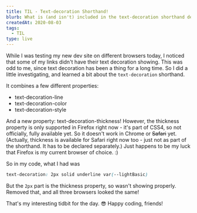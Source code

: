 ```yaml
---
title: TIL - Text-decoration Shorthand!
blurb: What is (and isn't) included in the text-decoration shorthand declaration.
createdAt: 2020-08-03
tags:
  - TIL
type: live
---
```


While I was testing my new dev site on different browsers today, I noticed that some of my links didn't have their text decoration showing. This was odd to me, since text decoration has been a thing for a long time. So I did a little investigating, and learned a bit about the `text-decoration` shorthand.

It combines a few different properties:

- text-decoration-line
- text-decoration-color
- text-decoration-style

And a new property: text-decoration-thickness! However, the thickness property is only supported in Firefox right now - it's part of CSS4, so not officially, fully available yet. So it doesn't work in Chrome or ~~Safari~~ yet. (Actually, thickness is available for Safari right now too - just not as part of the shorthand. It has to be declared separately.) Just happens to be my luck that Firefox is my current browser of choice. :)

So in my code, what I had was

```css
text-decoration: 2px solid underline var(--lightBasic)
```

But the `2px` part is the thickness property, so wasn't showing properly. Removed that, and all three browsers looked the same!

That's my interesting tidbit for the day. 😎 Happy coding, friends!
